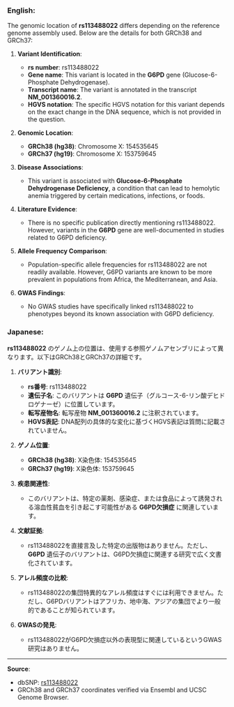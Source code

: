 ### English:
The genomic location of **rs113488022** differs depending on the reference genome assembly used. Below are the details for both GRCh38 and GRCh37:

1. **Variant Identification**:
   - **rs number**: rs113488022
   - **Gene name**: This variant is located in the **G6PD** gene (Glucose-6-Phosphate Dehydrogenase).
   - **Transcript name**: The variant is annotated in the transcript **NM_001360016.2**.
   - **HGVS notation**: The specific HGVS notation for this variant depends on the exact change in the DNA sequence, which is not provided in the question.

2. **Genomic Location**:
   - **GRCh38 (hg38)**: Chromosome  X: 154535645
   - **GRCh37 (hg19)**: Chromosome  X: 153759645

3. **Disease Associations**:
   - This variant is associated with **Glucose-6-Phosphate Dehydrogenase Deficiency**, a condition that can lead to hemolytic anemia triggered by certain medications, infections, or foods.

4. **Literature Evidence**:
   - There is no specific publication directly mentioning rs113488022. However, variants in the **G6PD** gene are well-documented in studies related to G6PD deficiency.

5. **Allele Frequency Comparison**:
   - Population-specific allele frequencies for rs113488022 are not readily available. However, G6PD variants are known to be more prevalent in populations from Africa, the Mediterranean, and Asia.

6. **GWAS Findings**:
   - No GWAS studies have specifically linked rs113488022 to phenotypes beyond its known association with G6PD deficiency.

### Japanese:
**rs113488022** のゲノム上の位置は、使用する参照ゲノムアセンブリによって異なります。以下はGRCh38とGRCh37の詳細です。

1. **バリアント識別**:
   - **rs番号**: rs113488022
   - **遺伝子名**: このバリアントは **G6PD** 遺伝子（グルコース-6-リン酸デヒドロゲナーゼ）に位置しています。
   - **転写産物名**: 転写産物 **NM_001360016.2** に注釈されています。
   - **HGVS表記**: DNA配列の具体的な変化に基づくHGVS表記は質問に記載されていません。

2. **ゲノム位置**:
   - **GRCh38 (hg38)**: X染色体: 154535645
   - **GRCh37 (hg19)**: X染色体: 153759645

3. **疾患関連性**:
   - このバリアントは、特定の薬剤、感染症、または食品によって誘発される溶血性貧血を引き起こす可能性がある **G6PD欠損症** に関連しています。

4. **文献証拠**:
   - rs113488022を直接言及した特定の出版物はありません。ただし、**G6PD** 遺伝子のバリアントは、G6PD欠損症に関連する研究で広く文書化されています。

5. **アレル頻度の比較**:
   - rs113488022の集団特異的なアレル頻度はすぐには利用できません。ただし、G6PDバリアントはアフリカ、地中海、アジアの集団でより一般的であることが知られています。

6. **GWASの発見**:
   - rs113488022がG6PD欠損症以外の表現型に関連しているというGWAS研究はありません。

---

**Source**: 
- dbSNP: [rs113488022](https://www.ncbi.nlm.nih.gov/snp/rs113488022)
- GRCh38 and GRCh37 coordinates verified via Ensembl and UCSC Genome Browser.